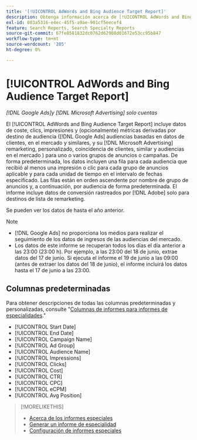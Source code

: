 ```yaml
---
title: '[!UICONTROL AdWords and Bing Audience Target Report]'
description: Obtenga información acerca de [!UICONTROL AdWords and Bing Audience Target Report].
exl-id: 083a5316-e4ec-45f5-a9ae-901cf5eecef4
feature: Search Reports, Search Specialty Reports
source-git-commit: 67fe8581832dc0762d62908d01672e53cc95b847
workflow-type: tm+mt
source-wordcount: '205'
ht-degree: 0%

---
```


# [!UICONTROL AdWords and Bing Audience Target Report]

*[!DNL Google Ads]y [!DNL Microsoft Advertising] solo cuentas*

El [!UICONTROL AdWords and Bing Audience Target Report] incluye datos de coste, clics, impresiones y (opcionalmente) métricas derivadas por destino de audiencia ([!DNL Google Ads] audiencias basadas en datos de clientes, en el mercado y similares, y su [!DNL Microsoft Advertising] remarketing, personalizado, coincidencia de clientes, similar y audiencias en el mercado ) para uno o varios grupos de anuncios o campañas. De forma predeterminada, los datos incluyen una fila para cada audiencia que recibió al menos una impresión o clic para cada grupo de anuncios aplicable y para cada unidad de tiempo en el intervalo de fechas especificado. Las filas están en orden ascendente por nombre de grupo de anuncios y, a continuación, por audiencia de forma predeterminada. El informe incluye datos de conversión rastreados por [!DNL Adobe] solo para destinos de lista de remarketing.

Se pueden ver los datos de hasta el año anterior.

>[!NOTE]
>
>* [!DNL Google Ads] no proporciona los medios para realizar el seguimiento de los datos de ingresos de las audiencias del mercado.
>* Los datos de este informe se recuperan todos los días el día anterior a las 23:00 (23:00 h). Por ejemplo, a las 23:00 del 18 de junio, extrae datos del 17 de junio. Si ejecuta el informe el 19 de junio a las 09:00 (antes de extraer los datos del 18 de junio), el informe incluirá los datos hasta el 17 de junio a las 23:00.

## Columnas predeterminadas

Para obtener descripciones de todas las columnas predeterminadas y personalizadas, consulte &quot;[Columnas de informes para informes de especialidades](specialty-report-columns.md).&quot;

* [!UICONTROL Start Date]
* [!UICONTROL End Date]
* [!UICONTROL Campaign Name]
* [!UICONTROL Ad Group]
* [!UICONTROL Audience Name]
* [!UICONTROL Impressions]
* [!UICONTROL Clicks]
* [!UICONTROL Cost]
* [!UICONTROL CTR]
* [!UICONTROL CPC]
* [!UICONTROL eCPM]
* [!UICONTROL Avg Position]

>[!MORELIKETHIS]
>
>* [Acerca de los informes especiales](specialty-report-about.md)
>* [Generar un informe de especialidad](specialty-report-generate.md)
>* [Configuración de informes especiales](specialty-report-settings.md)
